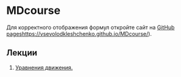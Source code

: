 # MDcourse

Для корректного отображения формул откройте сайт на [GitHub pages](https://vsevolodkleshchenko.github.io/MDcourse/)https://vsevolodkleshchenko.github.io/MDcourse/).

## Лекции
1. [Уравнения движения.](lecture1/lecture1.md)
